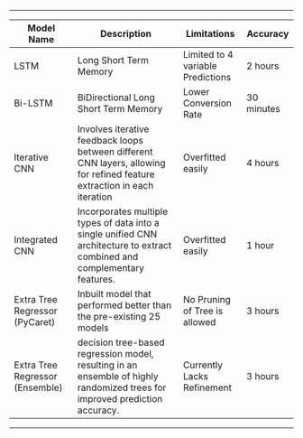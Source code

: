 ---

| Model Name      | Description                                     | Limitations      | Accuracy  |
|-----------------|-------------------------------------------------|---------------|----------------|
| LSTM   | Long Short Term Memory    | Limited to 4 variable Predictions | 2 hours |
| Bi-LSTM | BiDirectional Long Short Term Memory | Lower Conversion Rate | 30 minutes |
| Iterative CNN | Involves iterative feedback loops between different CNN layers, allowing for refined feature extraction in each iteration | Overfitted easily | 4 hours  |
| Integrated CNN     | Incorporates multiple types of data into a single unified CNN architecture to extract combined and complementary features. | Overfitted easily         | 1 hour         |
| Extra Tree Regressor (PyCaret)   | Inbuilt model that performed better than the pre-existing 25 models | No Pruning of Tree is allowed | 3 hours        |
| Extra Tree Regressor (Ensemble)   | decision tree-based regression model, resulting in an ensemble of highly randomized trees for improved prediction accuracy. | Currently Lacks Refinement           | 3 hours        |


---